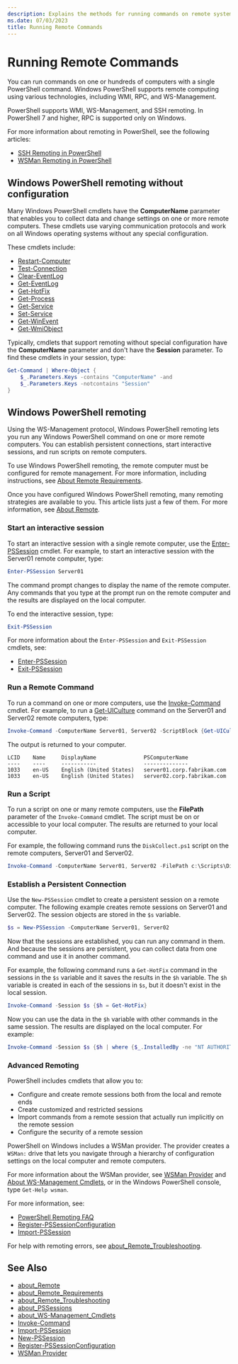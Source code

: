 ```yaml
---
description: Explains the methods for running commands on remote systems using PowerShell.
ms.date: 07/03/2023
title: Running Remote Commands
---
```

# Running Remote Commands

You can run commands on one or hundreds of computers with a single PowerShell command. Windows
PowerShell supports remote computing using various technologies, including WMI, RPC, and
WS-Management.

PowerShell supports WMI, WS-Management, and SSH remoting. In PowerShell 7 and higher, RPC is
supported only on Windows.

For more information about remoting in PowerShell, see the following articles:

- [SSH Remoting in PowerShell][09]
- [WSMan Remoting in PowerShell][10]

## Windows PowerShell remoting without configuration

Many Windows PowerShell cmdlets have the **ComputerName** parameter that enables you to collect data
and change settings on one or more remote computers. These cmdlets use varying communication
protocols and work on all Windows operating systems without any special configuration.

These cmdlets include:

- [Restart-Computer][23]
- [Test-Connection][25]
- [Clear-EventLog][17]
- [Get-EventLog][18]
- [Get-HotFix][19]
- [Get-Process][20]
- [Get-Service][21]
- [Set-Service][24]
- [Get-WinEvent][16]
- [Get-WmiObject][22]

Typically, cmdlets that support remoting without special configuration have the **ComputerName**
parameter and don't have the **Session** parameter. To find these cmdlets in your session, type:

```powershell
Get-Command | Where-Object {
    $_.Parameters.Keys -contains "ComputerName" -and
    $_.Parameters.Keys -notcontains "Session"
}
```

## Windows PowerShell remoting

Using the WS-Management protocol, Windows PowerShell remoting lets you run any Windows PowerShell
command on one or more remote computers. You can establish persistent connections, start interactive
sessions, and run scripts on remote computers.

To use Windows PowerShell remoting, the remote computer must be configured for remote management.
For more information, including instructions, see [About Remote Requirements][04].

Once you have configured Windows PowerShell remoting, many remoting strategies are available to you.
This article lists just a few of them. For more information, see [About Remote][02].

### Start an interactive session

To start an interactive session with a single remote computer, use the [Enter-PSSession][11] cmdlet.
For example, to start an interactive session with the Server01 remote computer, type:

```powershell
Enter-PSSession Server01
```

The command prompt changes to display the name of the remote computer. Any commands that you type at
the prompt run on the remote computer and the results are displayed on the local computer.

To end the interactive session, type:

```powershell
Exit-PSSession
```

For more information about the `Enter-PSSession` and `Exit-PSSession` cmdlets, see:

- [Enter-PSSession][11]
- [Exit-PSSession][12]

### Run a Remote Command

To run a command on one or more computers, use the [Invoke-Command][13] cmdlet. For example, to run
a [Get-UICulture][27] command on the Server01 and Server02 remote computers, type:

```powershell
Invoke-Command -ComputerName Server01, Server02 -ScriptBlock {Get-UICulture}
```

The output is returned to your computer.

```output
LCID    Name     DisplayName               PSComputerName
----    ----     -----------               --------------
1033    en-US    English (United States)   server01.corp.fabrikam.com
1033    en-US    English (United States)   server02.corp.fabrikam.com
```

### Run a Script

To run a script on one or many remote computers, use the **FilePath** parameter of the
`Invoke-Command` cmdlet. The script must be on or accessible to your local computer. The results are
returned to your local computer.

For example, the following command runs the `DiskCollect.ps1` script on the remote computers,
Server01 and Server02.

```powershell
Invoke-Command -ComputerName Server01, Server02 -FilePath c:\Scripts\DiskCollect.ps1
```

### Establish a Persistent Connection

Use the `New-PSSession` cmdlet to create a persistent session on a remote computer. The following
example creates remote sessions on Server01 and Server02. The session objects are stored in the `$s`
variable.

```powershell
$s = New-PSSession -ComputerName Server01, Server02
```

Now that the sessions are established, you can run any command in them. And because the sessions are
persistent, you can collect data from one command and use it in another command.

For example, the following command runs a `Get-HotFix` command in the sessions in the `$s` variable
and it saves the results in the `$h` variable. The `$h` variable is created in each of the sessions
in `$s`, but it doesn't exist in the local session.

```powershell
Invoke-Command -Session $s {$h = Get-HotFix}
```

Now you can use the data in the `$h` variable with other commands in the same session. The results
are displayed on the local computer. For example:

```powershell
Invoke-Command -Session $s {$h | where {$_.InstalledBy -ne "NT AUTHORITY\SYSTEM"}}
```

### Advanced Remoting

PowerShell includes cmdlets that allow you to:

- Configure and create remote sessions both from the local and remote ends
- Create customized and restricted sessions
- Import commands from a remote session that actually run implicitly on the remote session
- Configure the security of a remote session

PowerShell on Windows includes a WSMan provider. The provider creates a `WSMan:` drive that lets you
navigate through a hierarchy of configuration settings on the local computer and remote computers.

For more information about the WSMan provider, see [WSMan Provider][07] and
[About WS-Management Cmdlets][06], or in the Windows PowerShell console, type `Get-Help wsman`.

For more information, see:

- [PowerShell Remoting FAQ][08]
- [Register-PSSessionConfiguration][15]
- [Import-PSSession][26]

For help with remoting errors, see [about_Remote_Troubleshooting][05].

## See Also

- [about_Remote][03]
- [about_Remote_Requirements][04]
- [about_Remote_Troubleshooting][05]
- [about_PSSessions][01]
- [about_WS-Management_Cmdlets][06]
- [Invoke-Command][13]
- [Import-PSSession][26]
- [New-PSSession][14]
- [Register-PSSessionConfiguration][15]
- [WSMan Provider][07]

<!-- link references -->
[01]: /powershell/module/microsoft.powershell.core/about/about_PSSessions
[02]: /powershell/module/microsoft.powershell.core/about/about_remote
[03]: /powershell/module/microsoft.powershell.core/about/about_remote_faq
[04]: /powershell/module/microsoft.powershell.core/about/about_remote_requirements
[05]: /powershell/module/microsoft.powershell.core/about/about_Remote_Troubleshooting
[06]: /powershell/module/microsoft.wsman.management/about/about_ws-management_cmdlets
[07]: /powershell/module/microsoft.wsman.management/about/about_wsman_provider
[08]: powershell-remoting-faq.yml
[09]: ssh-remoting-in-powershell.md
[10]: wsman-remoting-in-powershell.md
[11]: xref:Microsoft.PowerShell.Core.Enter-PSSession
[12]: xref:Microsoft.PowerShell.Core.Exit-PSSession
[13]: xref:Microsoft.PowerShell.Core.Invoke-Command
[14]: xref:Microsoft.PowerShell.Core.New-PSSession
[15]: xref:Microsoft.PowerShell.Core.Register-PSSessionConfiguration
[16]: xref:Microsoft.PowerShell.Diagnostics.Get-WinEvent
[17]: xref:Microsoft.PowerShell.Management.Clear-EventLog
[18]: xref:Microsoft.PowerShell.Management.Get-EventLog
[19]: xref:Microsoft.PowerShell.Management.Get-HotFix
[20]: xref:Microsoft.PowerShell.Management.Get-Process
[21]: xref:Microsoft.PowerShell.Management.Get-Service
[22]: xref:Microsoft.PowerShell.Management.Get-WmiObject
[23]: xref:Microsoft.PowerShell.Management.Restart-Computer
[24]: xref:Microsoft.PowerShell.Management.Set-Service
[25]: xref:Microsoft.PowerShell.Management.Test-Connection
[26]: xref:Microsoft.PowerShell.Utility.Import-PSSession
[27]: xref:Microsoft.PowerShell.Utility.Get-UICulture
